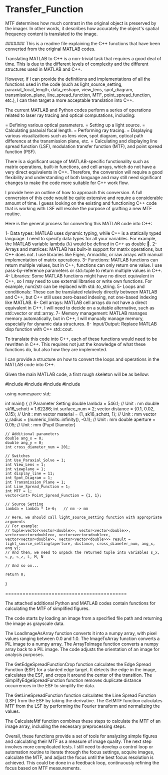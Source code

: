 # Transfer_Function
MTF determines how much contrast in the original object is preserved by the imager. In other words, it describes how accurately the object's spatial frequency content is translated to the image.

#######
This is a readme file explaining the C++ functions that have been converted from the original MATLAB codes.

Translating MATLAB to C++ is a non-trivial task that requires a good deal of time. This is due to the different levels of complexity and the different structures used in MATLAB and C++.

However, if I can provide the definitions and implementations of all the functions used in the code (such as light_source_setting, paraxial_focal_length, data_reshape, view_lens, spot_diagram, transmission_plane, line_spread_function, MTF, point_spread_function, etc.), I can then target a more acceptable translation into C++.

The current MATLAB and Python codes perform a series of operations related to laser ray tracing and optical computations, including:

= Defining various optical parameters.
= Setting up a light source.
= Calculating paraxial focal length.
= Performing ray tracing.
= Displaying various visualizations such as lens view, spot diagram, optical path difference at the transmission plane, etc.
= Calculating and displaying line spread function (LSF), modulation transfer function (MTF), and point spread function (PSF).

There is a significant usage of MATLAB-specific functionality such as matrix operations, built-in functions, and cell arrays, which do not have a very direct equivalents in C++. Therefore, the conversion will require a good flexibility and understanding of both language and may still need significant changes to make the code more suitable for C++ work flow.

I provide here an outline of how to approach this conversion. A full conversion of this code would be quite extensive and require a considerable amount of time. I guess looking on the existing and functioning C++ code that is working with LSF will resolve the purpose of grafting a new MTF routine. 

Here is the general process for converting this MATLAB code into C++:

1-	Data types: 
MATLAB uses dynamic typing, while C++ is a statically typed language. I need to specify data types for all your variables. For example, the MATLAB variable lambda (λ) would be defined in C++ as double .
2-	Arrays and matrices: 
MATLAB has built-in support for matrix operations, but C++ does not. I use libraries like Eigen, Armadillo, or raw arrays with manual implementation of matrix operations.
3-	Functions: 
MATLAB functions can return multiple values, but in C++, functions can only return one value. I use pass-by-reference parameters or std::tuple to return multiple values in C++.
4-	Libraries: 
Some MATLAB functions might have no direct equivalent in C++, so I may need to use external libraries or write own functions. For example, num2str can be replaced with std::to_string.
5-	Loops and conditionals: 
These can be translated relatively directly between MATLAB and C++, but C++ still uses zero-based indexing, not one-based indexing like MATLAB.
6-	Cell arrays: 
MATLAB cell arrays do not have a direct equivalent in C++. I will need to decide on a suitable alternative, such as std::vector or std::array.
7-	Memory management: 
MATLAB manages memory automatically, but in C++, I will manually manage memory, especially for dynamic data structures.
8-	Input/Output: 
Replace MATLAB disp function with C++ std::cout.

To translate this code into C++, each of these functions would need to be rewritten in C++.
This requires not just the knowledge of what these functions do, but also how they are implemented.  

I can provide a structure on how to convert the loops and operations in the MATLAB code into C++.  

Given the main MATLAB code, a first rough skeleton will be as bellow:

#include <iostream>
#include <vector>
#include <limits>
#include <cmath>

using namespace std;

int main() {
    // Parameter Setting
    double lambda = 546.1; // Unit : nm
    double sk16_schott = 1.62286;
    int surface_num = 2;
    vector<double> distance = {0.1, 0.02, 0.15}; // Unit : mm
    vector<double> material = {1, sk16_schott, 1}; // Unit : mm
    vector<double> y_radius = {numeric_limits<double>::infinity(), -0.1}; // Unit : mm
    double aperture = 0.05; // Unit : mm (Pupil Diameter)

    // Additional parameters
    double ang_x = 0;
    double ang_y = 0;
    int cross_diameter_num = 201;

    // Switches
    int Use_Paraxial_Solve = 1;
    int View_Lens = 1;
    int viewplane = 1;
    int display_line = 11;
    int Spot_Diagram = 1;
    int Transmission_Plane = 1;
    int Line_Spread_Function = 1;
    int MTF = 1;
    vector<int> Point_Spread_Function = {1, 1};

    // Source Setting
    lambda = lambda * 1e-6;   // nm -> mm

    // Here, we should call light_source_setting function with appropriate arguments
    // For example:
    // tuple<vector<vector<double>>, vector<vector<double>>, vector<vector<double>>, vector<vector<double>>, vector<vector<double>>, vector<vector<double>>> result = light_source_setting(aperture, distance, cross_diameter_num, ang_x, ang_y);
    // And then, we need to unpack the returned tuple into variables s_x, s_y, s_z, L, M, N

    // And so on...

    return 0;
}

==========================================

The attached additional Python and MATLAB codes contain functions for calculating the MTF of simplified figures.

The code starts by loading an image from a specified file path and returning the image as grayscale data.

The LoadImageAsArray function converts it into a numpy array, with pixel values ranging between 0.0 and 1.0.
The ImageToArray function converts a PIL image to a numpy array. The ArrayToImage function converts a numpy array back to a PIL image. The code adjusts the orientation of an image for analysis purposes.

The GetEdgeSpreadFunctionCrop function calculates the Edge Spread Function (ESF) for a slanted edge target. It detects the edge in the image, calculates the ESF, and crops it around the center of the transition. The SimplifyEdgeSpreadFunction function removes duplicate distance occurrences in the ESF to simplify the data.

The GetLineSpreadFunction function calculates the Line Spread Function (LSF) from the ESF by taking the derivative.
The GetMTF function calculates MTF from the LSF by performing the Fourier transform and normalizing the values.

The CalculateMtf function combines these steps to calculate the MTF of an image array, including the necessary preprocessing steps.

Overall, these functions provide a set of tools for analyzing simple figures and calculating their MTF as a measure of image quality. The next step involves more complicated tests.
I still need to develop a control loop or automation routine to iterate through the focus settings, acquire images, calculate the MTF, and adjust the focus until the best focus resolution is achieved. This could be done in a feedback loop, continuously refining the focus based on MTF measurements.

